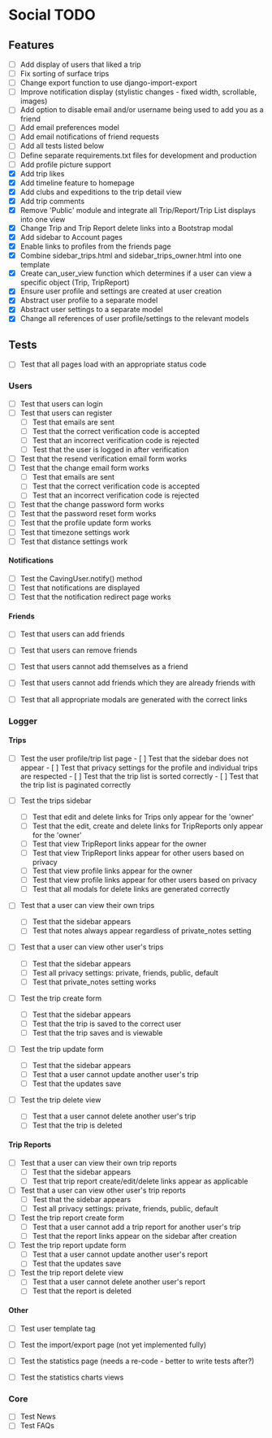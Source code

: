 # Social TODO

## Features
- [ ] Add display of users that liked a trip
- [ ] Fix sorting of surface trips
- [ ] Change export function to use django-import-export
- [ ] Improve notification display (stylistic changes - fixed width, scrollable, images)
- [ ] Add option to disable email and/or username being used to add you as a friend
- [ ] Add email preferences model
- [ ] Add email notifications of friend requests
- [ ] Add all tests listed below
- [ ] Define separate requirements.txt files for development and production
- [ ] Add profile picture support
- [X] Add trip likes
- [X] Add timeline feature to homepage
- [X] Add clubs and expeditions to the trip detail view
- [X] Add trip comments
- [X] Remove 'Public' module and integrate all Trip/Report/Trip List displays into one view
- [X] Change Trip and Trip Report delete links into a Bootstrap modal
- [X] Add sidebar to Account pages
- [X] Enable links to profiles from the friends page
- [X] Combine sidebar_trips.html and sidebar_trips_owner.html into one template
- [X] Create can_user_view function which determines if a user can view a specific object (Trip, TripReport)
- [X] Ensure user profile and settings are created at user creation
- [X] Abstract user profile to a separate model
- [X] Abstract user settings to a separate model
- [X] Change all references of user profile/settings to the relevant models

## Tests
- [ ] Test that all pages load with an appropriate status code

### Users
- [ ] Test that users can login
- [ ] Test that users can register
    - [ ] Test that emails are sent
    - [ ] Test that the correct verification code is accepted
    - [ ] Test that an incorrect verification code is rejected
    - [ ] Test that the user is logged in after verification
- [ ] Test that the resend verification email form works
- [ ] Test that the change email form works
    - [ ] Test that emails are sent
    - [ ] Test that the correct verification code is accepted
    - [ ] Test that an incorrect verification code is rejected
- [ ] Test that the change password form works
- [ ] Test that the password reset form works
- [ ] Test that the profile update form works
- [ ] Test that timezone settings work
- [ ] Test that distance settings work

#### Notifications
- [ ] Test the CavingUser.notify() method
- [ ] Test that notifications are displayed
- [ ] Test that the notification redirect page works

#### Friends
- [ ] Test that users can add friends
- [ ] Test that users can remove friends
- [ ] Test that users cannot add themselves as a friend
- [ ] Test that users cannot add friends which they are already friends with
- [ ] Test that all appropriate modals are generated with the correct links


### Logger
#### Trips
- [ ] Test the user profile/trip list page
      - [ ] Test that the sidebar does not appear
      - [ ] Test that privacy settings for the profile and individual trips are respected
      - [ ] Test that the trip list is sorted correctly
      - [ ] Test that the trip list is paginated correctly

- [ ] Test the trips sidebar
    - [ ] Test that edit and delete links for Trips only appear for the 'owner'
    - [ ] Test that the edit, create and delete links for TripReports only appear for the 'owner'
    - [ ] Test that view TripReport links appear for the owner
    - [ ] Test that view TripReport links appear for other users based on privacy
    - [ ] Test that view profile links appear for the owner
    - [ ] Test that view profile links appear for other users based on privacy
    - [ ] Test that all modals for delete links are generated correctly

- [ ] Test that a user can view their own trips
    - [ ] Test that the sidebar appears
    - [ ] Test that notes always appear regardless of private_notes setting

- [ ] Test that a user can view other user's trips
    - [ ] Test that the sidebar appears
    - [ ] Test all privacy settings: private, friends, public, default
    - [ ] Test that private_notes setting works

- [ ] Test the trip create form
    - [ ] Test that the sidebar appears
    - [ ] Test that the trip is saved to the correct user
    - [ ] Test that the trip saves and is viewable

- [ ] Test the trip update form
    - [ ] Test that the sidebar appears
    - [ ] Test that a user cannot update another user's trip
    - [ ] Test that the updates save

- [ ] Test the trip delete view
    - [ ] Test that a user cannot delete another user's trip
    - [ ] Test that the trip is deleted

#### Trip Reports
- [ ] Test that a user can view their own trip reports
    - [ ] Test that the sidebar appears
    - [ ] Test that trip report create/edit/delete links appear as applicable

- [ ] Test that a user can view other user's trip reports
    - [ ] Test that the sidebar appears
    - [ ] Test all privacy settings: private, friends, public, default

- [ ] Test the trip report create form
    - [ ] Test that a user cannot add a trip report for another user's trip
    - [ ] Test that the report links appear on the sidebar after creation

- [ ] Test the trip report update form
    - [ ] Test that a user cannot update another user's report
    - [ ] Test that the updates save

- [ ] Test the trip report delete view
    - [ ] Test that a user cannot delete another user's report
    - [ ] Test that the report is deleted

#### Other
- [ ] Test user template tag
- [ ] Test the import/export page (not yet implemented fully)
- [ ] Test the statistics page (needs a re-code - better to write tests after?)
- [ ] Test the statistics charts views


### Core
- [ ] Test News
- [ ] Test FAQs
